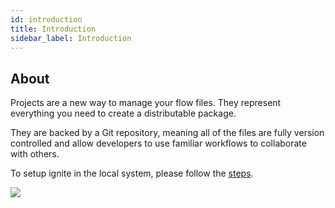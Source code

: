 ```yaml
---
id: introduction
title: Introduction
sidebar_label: Introduction
---
```


## About

Projects are a new way to manage your flow files. They represent everything you need to create a distributable package.

They are backed by a Git repository, meaning all of the files are fully version controlled and allow developers to use familiar workflows to collaborate with others.

To setup ignite in the local system, please follow the [steps](/docs/getting-started/try-ignite/deploy-an-app/deploy-to-local/how-to-setup).

![](/assets/docs/deploy-to-local/version-control-ci-cd.png)
